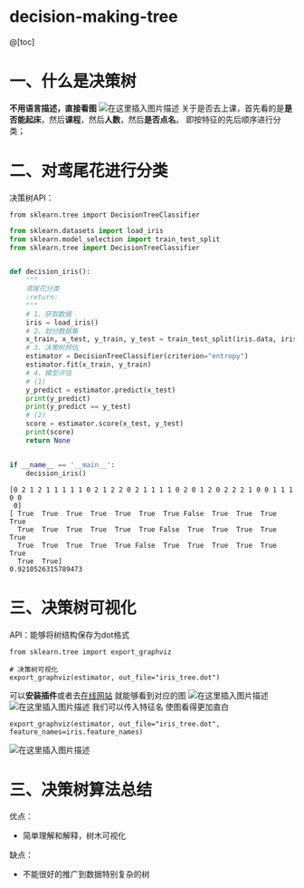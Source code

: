 # decision-making-tree
@[toc]
# 一、什么是决策树
**不用语言描述，直接看图**
![在这里插入图片描述](https://img-blog.csdnimg.cn/208df4b58aef4fc586bbb4eb3f531c12.png?x-oss-process=image/watermark,type_d3F5LXplbmhlaQ,shadow_50,text_Q1NETiBATWFlX3N0cml2ZQ==,size_20,color_FFFFFF,t_70,g_se,x_16)
关于是否去上课，首先看的是**是否能起床**，然后**课程**，然后**人数**，然后**是否点名**。
即按特征的先后顺序进行分类；
# 二、对鸢尾花进行分类
决策树API：

```
from sklearn.tree import DecisionTreeClassifier
```

```python
from sklearn.datasets import load_iris
from sklearn.model_selection import train_test_split
from sklearn.tree import DecisionTreeClassifier


def decision_iris():
    """
    鸢尾花分类
    :return:
    """
    # 1、获取数据
    iris = load_iris()
    # 2、划分数据集
    x_train, x_test, y_train, y_test = train_test_split(iris.data, iris.target, random_state=22)
    # 3、决策树预估
    estimator = DecisionTreeClassifier(criterion="entropy")
    estimator.fit(x_train, y_train)
    # 4、模型评估
    # (1)
    y_predict = estimator.predict(x_test)
    print(y_predict)
    print(y_predict == y_test)
    # (2)
    score = estimator.score(x_test, y_test)
    print(score)
    return None


if __name__ == '__main__':
    decision_iris()
```

```
[0 2 1 2 1 1 1 1 1 0 2 1 2 2 0 2 1 1 1 1 0 2 0 1 2 0 2 2 2 1 0 0 1 1 1 0 0
 0]
[ True  True  True  True  True  True  True False  True  True  True  True
  True  True  True  True  True  True False  True  True  True  True  True
  True  True  True  True  True False  True  True  True  True  True  True
  True  True]
0.9210526315789473
```
# 三、决策树可视化
API：能够将树结构保存为dot格式
```
from sklearn.tree import export_graphviz
```

```
# 决策树可视化
export_graphviz(estimator, out_file="iris_tree.dot")
```
可以**安装插件**或者去[在线网站](http://www.webgraphviz.com/) 就能够看到对应的图
![在这里插入图片描述](https://img-blog.csdnimg.cn/f192125d53584fcbbc19dd3e4a9c80c1.png?x-oss-process=image/watermark,type_d3F5LXplbmhlaQ,shadow_50,text_Q1NETiBATWFlX3N0cml2ZQ==,size_20,color_FFFFFF,t_70,g_se,x_16)
![在这里插入图片描述](https://img-blog.csdnimg.cn/8ebd264625d942718d88e4ad66c68d91.png?x-oss-process=image/watermark,type_d3F5LXplbmhlaQ,shadow_50,text_Q1NETiBATWFlX3N0cml2ZQ==,size_13,color_FFFFFF,t_70,g_se,x_16)
我们可以传入特征名 使图看得更加直白

```
export_graphviz(estimator, out_file="iris_tree.dot", feature_names=iris.feature_names)
```

![在这里插入图片描述](https://img-blog.csdnimg.cn/4367d718f47749d4821d42670793a5d7.png?x-oss-process=image/watermark,type_d3F5LXplbmhlaQ,shadow_50,text_Q1NETiBATWFlX3N0cml2ZQ==,size_13,color_FFFFFF,t_70,g_se,x_16)

# 三、决策树算法总结
优点：
- 简单理解和解释，树木可视化

缺点：
- 不能很好的推广到数据特别复杂的树
